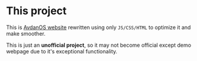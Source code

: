 # This project
This is [AvdanOS website](https://avdanos.com) rewritten using only `JS/CSS/HTML` to optimize it and make smoother.

This is just an __unofficial project__, so it may not become official except demo webpage due to it's exceptional functionality.